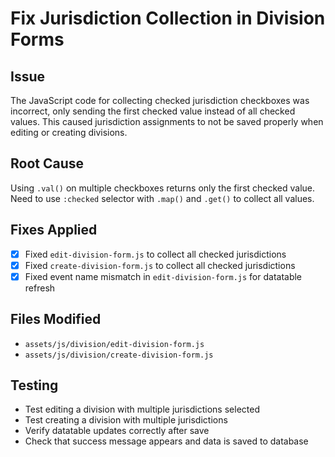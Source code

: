 # Fix Jurisdiction Collection in Division Forms

## Issue
The JavaScript code for collecting checked jurisdiction checkboxes was incorrect, only sending the first checked value instead of all checked values. This caused jurisdiction assignments to not be saved properly when editing or creating divisions.

## Root Cause
Using `.val()` on multiple checkboxes returns only the first checked value. Need to use `:checked` selector with `.map()` and `.get()` to collect all values.

## Fixes Applied
- [x] Fixed `edit-division-form.js` to collect all checked jurisdictions
- [x] Fixed `create-division-form.js` to collect all checked jurisdictions
- [x] Fixed event name mismatch in `edit-division-form.js` for datatable refresh

## Files Modified
- `assets/js/division/edit-division-form.js`
- `assets/js/division/create-division-form.js`

## Testing
- Test editing a division with multiple jurisdictions selected
- Test creating a division with multiple jurisdictions
- Verify datatable updates correctly after save
- Check that success message appears and data is saved to database

